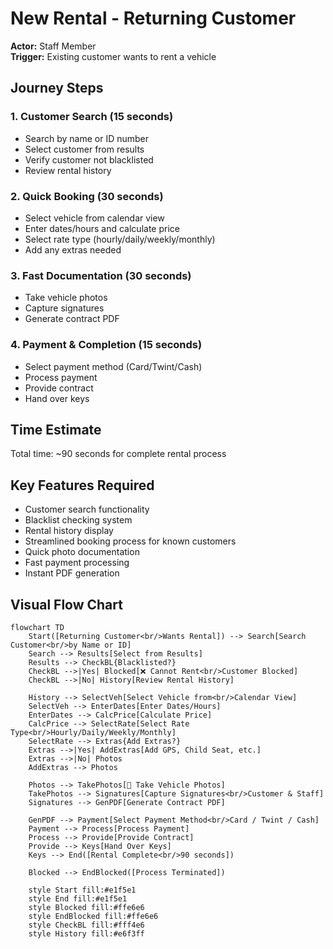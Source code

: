 # New Rental - Returning Customer

**Actor:** Staff Member  
**Trigger:** Existing customer wants to rent a vehicle

## Journey Steps

### 1. Customer Search (15 seconds)
- Search by name or ID number
- Select customer from results
- Verify customer not blacklisted
- Review rental history

### 2. Quick Booking (30 seconds)
- Select vehicle from calendar view
- Enter dates/hours and calculate price
- Select rate type (hourly/daily/weekly/monthly)
- Add any extras needed

### 3. Fast Documentation (30 seconds)
- Take vehicle photos
- Capture signatures
- Generate contract PDF

### 4. Payment & Completion (15 seconds)
- Select payment method (Card/Twint/Cash)
- Process payment
- Provide contract
- Hand over keys

## Time Estimate
Total time: ~90 seconds for complete rental process

## Key Features Required
- Customer search functionality
- Blacklist checking system
- Rental history display
- Streamlined booking process for known customers
- Quick photo documentation
- Fast payment processing
- Instant PDF generation

## Visual Flow Chart

```mermaid
flowchart TD
    Start([Returning Customer<br/>Wants Rental]) --> Search[Search Customer<br/>by Name or ID]
    Search --> Results[Select from Results]
    Results --> CheckBL{Blacklisted?}
    CheckBL -->|Yes| Blocked[❌ Cannot Rent<br/>Customer Blocked]
    CheckBL -->|No| History[Review Rental History]
    
    History --> SelectVeh[Select Vehicle from<br/>Calendar View]
    SelectVeh --> EnterDates[Enter Dates/Hours]
    EnterDates --> CalcPrice[Calculate Price]
    CalcPrice --> SelectRate[Select Rate Type<br/>Hourly/Daily/Weekly/Monthly]
    SelectRate --> Extras{Add Extras?}
    Extras -->|Yes| AddExtras[Add GPS, Child Seat, etc.]
    Extras -->|No| Photos
    AddExtras --> Photos
    
    Photos --> TakePhotos[📸 Take Vehicle Photos]
    TakePhotos --> Signatures[Capture Signatures<br/>Customer & Staff]
    Signatures --> GenPDF[Generate Contract PDF]
    
    GenPDF --> Payment[Select Payment Method<br/>Card / Twint / Cash]
    Payment --> Process[Process Payment]
    Process --> Provide[Provide Contract]
    Provide --> Keys[Hand Over Keys]
    Keys --> End([Rental Complete<br/>90 seconds])
    
    Blocked --> EndBlocked([Process Terminated])
    
    style Start fill:#e1f5e1
    style End fill:#e1f5e1
    style Blocked fill:#ffe6e6
    style EndBlocked fill:#ffe6e6
    style CheckBL fill:#fff4e6
    style History fill:#e6f3ff
```